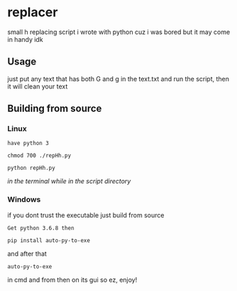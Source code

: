 # replacer
small h replacing script i wrote with python cuz i was bored but it may come in handy idk

## Usage

just put any text that has both G and g in the text.txt
and run the script, then it will clean your text

## Building from source

### Linux
```
have python 3
```
```
chmod 700 ./repHh.py
```
```
python repHh.py
```
*in the terminal while in the script directory*

### Windows 

if you dont trust the executable just build from source

```
Get python 3.6.8 then
```
```
pip install auto-py-to-exe
```
and after that
```
auto-py-to-exe
```
in cmd and from then on its gui so ez, enjoy!
